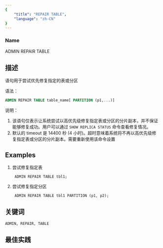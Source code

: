 ```yaml
---
{
    "title": "REPAIR TABLE",
    "language": "zh-CN"
}
---
```


<!--
Licensed to the Apache Software Foundation (ASF) under one
or more contributor license agreements.  See the NOTICE file
distributed with this work for additional information
regarding copyright ownership.  The ASF licenses this file
to you under the Apache License, Version 2.0 (the
"License"); you may not use this file except in compliance
with the License.  You may obtain a copy of the License at

  http://www.apache.org/licenses/LICENSE-2.0

Unless required by applicable law or agreed to in writing,
software distributed under the License is distributed on an
"AS IS" BASIS, WITHOUT WARRANTIES OR CONDITIONS OF ANY
KIND, either express or implied.  See the License for the
specific language governing permissions and limitations
under the License.
-->



### Name

ADMIN REPAIR TABLE

## 描述

语句用于尝试优先修复指定的表或分区

语法：

```sql
ADMIN REPAIR TABLE table_name[ PARTITION (p1,...)]
```

说明：

1. 该语句仅表示让系统尝试以高优先级修复指定表或分区的分片副本，并不保证能够修复成功。用户可以通过 `SHOW REPLICA STATUS` 命令查看修复情况。
2. 默认的 timeout 是 14400 秒 (4 小时)。超时意味着系统将不再以高优先级修复指定表或分区的分片副本。需要重新使用该命令设置

## Examples

1. 尝试修复指定表

        ADMIN REPAIR TABLE tbl1;

2. 尝试修复指定分区

        ADMIN REPAIR TABLE tbl1 PARTITION (p1, p2);

## 关键词

    ADMIN, REPAIR, TABLE

## 最佳实践

